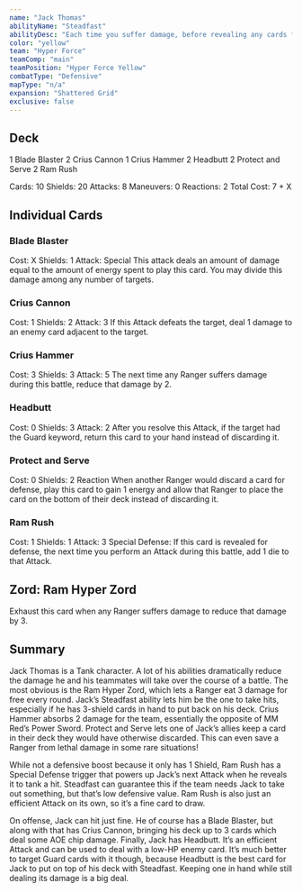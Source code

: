 ```yaml
---
name: "Jack Thomas"
abilityName: "Steadfast"
abilityDesc: "Each time you suffer damage, before revealing any cards for defense, you may chose 1 card from your hand and place it on top of your deck."
color: "yellow"
team: "Hyper Force"
teamComp: "main"
teamPosition: "Hyper Force Yellow"
combatType: "Defensive"
mapType: "n/a"
expansion: "Shattered Grid"
exclusive: false
---
```


## Deck

1 Blade Blaster 2 Crius Cannon 1 Crius Hammer 2 Headbutt 2 Protect and Serve 2 Ram Rush

Cards: 10 Shields: 20 Attacks: 8 Maneuvers: 0 Reactions: 2 Total Cost: 7 + X

## Individual Cards

### Blade Blaster

Cost: X Shields: 1 Attack: Special This attack deals an amount of damage equal to the amount of energy spent to play this card. You may divide this damage among any number of targets.

### Crius Cannon

Cost: 1 Shields: 2 Attack: 3 If this Attack defeats the target, deal 1 damage to an enemy card adjacent to the target.

### Crius Hammer

Cost: 3 Shields: 3 Attack: 5 The next time any Ranger suffers damage during this battle, reduce that damage by 2.

### Headbutt

Cost: 0 Shields: 3 Attack: 2 After you resolve this Attack, if the target had the Guard keyword, return this card to your hand instead of discarding it.

### Protect and Serve

Cost: 0 Shields: 2 Reaction When another Ranger would discard a card for defense, play this card to gain 1 energy and allow that Ranger to place the card on the bottom of their deck instead of discarding it.

### Ram Rush

Cost: 1 Shields: 1 Attack: 3 Special Defense: If this card is revealed for defense, the next time you perform an Attack during this battle, add 1 die to that Attack.

## Zord: Ram Hyper Zord

Exhaust this card when any Ranger suffers damage to reduce that damage by 3.

## Summary

Jack Thomas is a Tank character. A lot of his abilities dramatically reduce the damage he and his teammates will take over the course of a battle. The most obvious is the Ram Hyper Zord, which lets a Ranger eat 3 damage for free every round. Jack’s Steadfast ability lets him be the one to take hits, especially if he has 3-shield cards in hand to put back on his deck. Crius Hammer absorbs 2 damage for the team, essentially the opposite of MM Red’s Power Sword. Protect and Serve lets one of Jack’s allies keep a card in their deck they would have otherwise discarded. This can even save a Ranger from lethal damage in some rare situations!

While not a defensive boost because it only has 1 Shield, Ram Rush has a Special Defense trigger that powers up Jack’s next Attack when he reveals it to tank a hit. Steadfast can guarantee this if the team needs Jack to take out something, but that’s low defensive value. Ram Rush is also just an efficient Attack on its own, so it’s a fine card to draw.

On offense, Jack can hit just fine. He of course has a Blade Blaster, but along with that has Crius Cannon, bringing his deck up to 3 cards which deal some AOE chip damage. Finally, Jack has Headbutt. It’s an efficient Attack and can be used to deal with a low-HP enemy card. It’s much better to target Guard cards with it though, because Headbutt is the best card for Jack to put on top of his deck with Steadfast. Keeping one in hand while still dealing its damage is a big deal.

<!--stackedit_data:
eyJoaXN0b3J5IjpbLTE4OTY2ODA5NF19
-->
